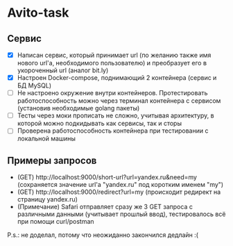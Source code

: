 # Avito-task

## Сервис
-[x] Написан сервис, который принимает url (по желанию также имя нового url'a, необходимого пользователю) и преобразует его в укороченный url (аналог bit.ly)
-[x] Настроен Docker-compose, поднимающий 2 контейнера (сервис и БД MySQL)
-[ ] Не настроено окружение внутри контейнеров. Протестировать работоспособность можно через терминал контейнера с сервисом (установив необходимые golang пакеты)
-[ ] Тесты через моки прописать не сложно, учитывая архитектуру, в которой можно подкидывать как сервисы, так и сторы
-[ ] Проверена работоспособность контейнера при тестировании с локальной машины

## Примеры запросов
* (GET) http://localhost:9000/short-url?url=yandex.ru&need=my (сохраняется значение url'a "yandex.ru" под коротким именем "my")
* (GET) http://localhost:9000/redirect?url=my (происходит редирект на страницу yandex.ru)
* (Примечание) Safari отправляет сразу же 3 GET запроса с различными данными (учитывает прошлый ввод), тестировалось всё при помощи curl/postman 

P.s.: не доделал, потому что неожиданно закончился дедлайн :(
